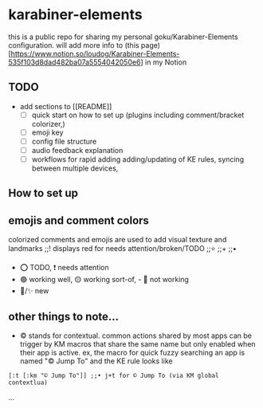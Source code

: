 # karabiner-elements
this is a public repo for sharing my personal goku/Karabiner-Elements configuration. will add more info to (this page)[https://www.notion.so/loudog/Karabiner-Elements-535f103d8dad482ba07a5554042050e6] in my Notion

## TODO
-  add sections to [[README]]
   - [ ] quick start on how to set up (plugins including comment/bracket colorizer,)
   - [ ] emoji key
   - [ ] config file structure
   - [ ] audio feedback explanation
   - [ ] workflows for rapid adding adding/updating of KE rules, syncing between multiple devices,

## How to set up

## emojis and comment colors
colorized comments and emojis are used to add visual texture and landmarks
;;! displays red for needs attention/broken/TODO
;;⭐
;;+
;;•
- ⭕ TODO, ❗ needs attention
- 🟢 working well, 🟡 working sort-of, - 🔴 not working
- 🔰/✨ new

 ## other things to note...
 - © stands for contextual. common actions shared by most apps can be trigger by KM macros that share the same name but only enabled when their app is active. ex, the macro for quick fuzzy searching an app is named  "© Jump To" and the KE rule looks like
```
[:t [:km "© Jump To"]] ;;• j+t for © Jump To (via KM global contextlua)
```
...

